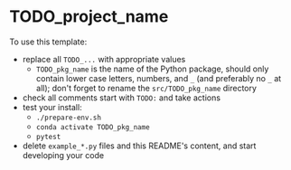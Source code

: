 # TODO_project_name

To use this template:
- replace all `TODO_...` with appropriate values
  - `TODO_pkg_name` is the name of the Python package, should only contain lower case letters, numbers, and `_` (and preferably no `_` at all); don't forget to rename the `src/TODO_pkg_name` directory
- check all comments start with `TODO:` and take actions
- test your install:
  - `./prepare-env.sh`
  - `conda activate TODO_pkg_name`
  - `pytest`
- delete `example_*.py` files and this README's content, and start developing your code

